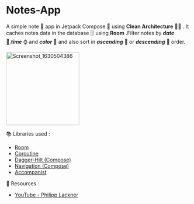 # Notes-App

A simple note 📝 app in Jetpack Compose 🚀 using **Clean Architecture** 🧼🧴 . It caches notes data in the database 🗄 using **Room** .Filter notes by **_date_** 📅,**_time_** ⌚ and **_color_** 🎨 and also sort in **_ascending_** 🔼 or **_descending_** 🔽 order.

<img src="https://user-images.githubusercontent.com/86999890/135859369-602fca1e-f0e7-4444-815e-2523f462efd9.gif" alt="Screenshot_1630504386" width="200"/>

📚 Libraries used :
* [Room](https://developer.android.com/training/data-storage/room)
* [Coroutine](https://developer.android.com/kotlin/coroutines?gclid=CjwKCAjwhuCKBhADEiwA1HegOVAW3LpDfdzjj7fsTYpHCnX5CPXZwJ3iUbX_YLwwdX36MGRvW7hKtBoCVR8QAvD_BwE&gclsrc=aw.ds)
* [Dagger-Hilt (Compose)](https://developer.android.com/training/dependency-injection/hilt-android)
* [Navigation (Compose)](https://developer.android.com/guide/navigation/navigation-getting-started)
* [Accompanist](https://github.com/google/accompanist)


🔗 Resources :
- [YouTube - Philipp Lackner](https://youtu.be/8YPXv7xKh2w)
